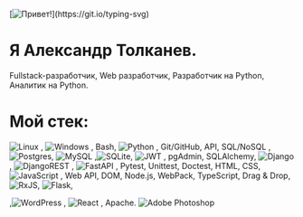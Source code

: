 [![Привет!](https://readme-typing-svg.herokuapp.com?color=%2336BCF7&lines=Привет!)](https://git.io/typing-svg)
# Я Александр Толканев. 

Fullstack-разработчик, Web разработчик, Разработчик на Python, Аналитик на Python.

# Мой стек:
![Linux](https://img.shields.io/badge/Linux-FCC624?style=for-the-badge&logo=linux&logoColor=black)
, ![Windows](https://img.shields.io/badge/Windows-0078D6?style=for-the-badge&logo=windows&logoColor=white)
, Bash, ![Python](https://img.shields.io/badge/python-3670A0?style=for-the-badge&logo=python&logoColor=ffdd54)
, Git/GitHub, API, SQL/NoSQL ,![Postgres](https://img.shields.io/badge/postgres-%23316192.svg?style=for-the-badge&logo=postgresql&logoColor=white), ![MySQL](https://img.shields.io/badge/mysql-%2300f.svg?style=for-the-badge&logo=mysql&logoColor=white)
,![SQLite](https://img.shields.io/badge/sqlite-%2307405e.svg?style=for-the-badge&logo=sqlite&logoColor=white), ![JWT](https://img.shields.io/badge/JWT-black?style=for-the-badge&logo=JSON%20web%20tokens)
, pgAdmin, SQLAlchemy, ![Django](https://img.shields.io/badge/django-%23092E20.svg?style=for-the-badge&logo=django&logoColor=white)
, ![DjangoREST](https://img.shields.io/badge/DJANGO-REST-ff1709?style=for-the-badge&logo=django&logoColor=white&color=ff1709&labelColor=gray)
, ![FastAPI](https://img.shields.io/badge/FastAPI-005571?style=for-the-badge&logo=fastapi)
, Pytest, Unittest, Doctest, HTML, CSS, ![JavaScript](https://img.shields.io/badge/javascript-%23323330.svg?style=for-the-badge&logo=javascript&logoColor=%23F7DF1E)
, Web API, DOM, Node.js, WebPack, TypeScript, Drag & Drop, ![RxJS](https://img.shields.io/badge/rxjs-%23B7178C.svg?style=for-the-badge&logo=reactivex&logoColor=white), ![Flask](https://img.shields.io/badge/flask-%23000.svg?style=for-the-badge&logo=flask&logoColor=white),

,![WordPress](https://img.shields.io/badge/WordPress-%23117AC9.svg?style=for-the-badge&logo=WordPress&logoColor=white)
, ![React](https://img.shields.io/badge/react-%2320232a.svg?style=for-the-badge&logo=react&logoColor=%2361DAFB)
, Apache. ![Adobe Photoshop](https://img.shields.io/badge/adobe%20photoshop-%2331A8FF.svg?style=for-the-badge&logo=adobe%20photoshop&logoColor=white)


